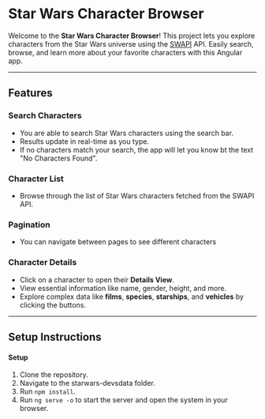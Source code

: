 # Star Wars Character Browser

Welcome to the **Star Wars Character Browser**! This project lets you explore characters from the Star Wars universe using the [SWAPI](https://swapi.dev) API. Easily search, browse, and learn more about your favorite characters with this  Angular app.

---

## Features

### Search Characters
- You are able to search Star Wars characters using the search bar.
- Results update in real-time as you type.
- If no characters match your search, the app will let you know bt the text "No Characters Found".

### Character List
- Browse through the list of Star Wars characters fetched from the SWAPI API.

### Pagination
- You can navigate between pages to see different characters

### Character Details
- Click on a character to open their **Details View**.
- View essential information like name, gender, height, and more.
- Explore complex data like **films**, **species**, **starships**, and **vehicles** by clicking the buttons.
---

## Setup Instructions

#### Setup
1. Clone the repository.
2. Navigate to the starwars-devsdata folder.
3. Run `npm install`.
6. Run `ng serve -o` to start the server and open the system in your browser.

